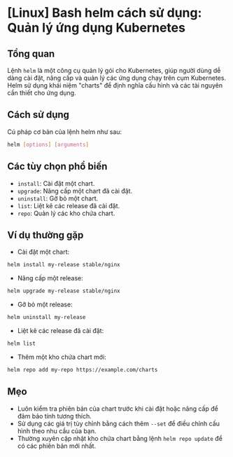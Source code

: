 # [Linux] Bash helm cách sử dụng: Quản lý ứng dụng Kubernetes

## Tổng quan
Lệnh `helm` là một công cụ quản lý gói cho Kubernetes, giúp người dùng dễ dàng cài đặt, nâng cấp và quản lý các ứng dụng chạy trên cụm Kubernetes. Helm sử dụng khái niệm "charts" để định nghĩa cấu hình và các tài nguyên cần thiết cho ứng dụng.

## Cách sử dụng
Cú pháp cơ bản của lệnh helm như sau:
```bash
helm [options] [arguments]
```

## Các tùy chọn phổ biến
- `install`: Cài đặt một chart.
- `upgrade`: Nâng cấp một chart đã cài đặt.
- `uninstall`: Gỡ bỏ một chart.
- `list`: Liệt kê các release đã cài đặt.
- `repo`: Quản lý các kho chứa chart.

## Ví dụ thường gặp
- Cài đặt một chart:
```bash
helm install my-release stable/nginx
```

- Nâng cấp một release:
```bash
helm upgrade my-release stable/nginx
```

- Gỡ bỏ một release:
```bash
helm uninstall my-release
```

- Liệt kê các release đã cài đặt:
```bash
helm list
```

- Thêm một kho chứa chart mới:
```bash
helm repo add my-repo https://example.com/charts
```

## Mẹo
- Luôn kiểm tra phiên bản của chart trước khi cài đặt hoặc nâng cấp để đảm bảo tính tương thích.
- Sử dụng các giá trị tùy chỉnh bằng cách thêm `--set` để điều chỉnh cấu hình theo nhu cầu của bạn.
- Thường xuyên cập nhật kho chứa chart bằng lệnh `helm repo update` để có các phiên bản mới nhất.